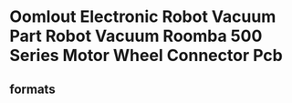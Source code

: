 # Oomlout Electronic Robot Vacuum Part Robot Vacuum Roomba 500 Series Motor Wheel Connector Pcb


## formats
